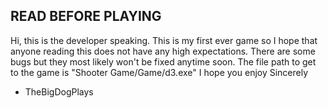 READ BEFORE PLAYING
-------------------

Hi, this is the developer speaking. This is my first ever game so I hope that anyone reading this does not have any high expectations. There are some bugs but they most likely won't be fixed anytime soon.
The file path to get to the game is "Shooter Game/Game/d3.exe"
I hope you enjoy
Sincerely
- TheBigDogPlays
